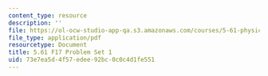 ```yaml
---
content_type: resource
description: ''
file: https://ol-ocw-studio-app-qa.s3.amazonaws.com/courses/5-61-physical-chemistry-fall-2017/73e7ea5d4f57edee92bc0c0c4d1fe551_MIT5_61F17_pset1.pdf
file_type: application/pdf
resourcetype: Document
title: 5.61 F17 Problem Set 1
uid: 73e7ea5d-4f57-edee-92bc-0c0c4d1fe551
---
```

